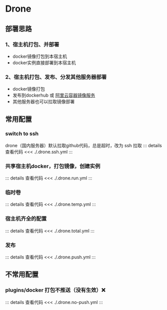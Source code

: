 # Drone
## 部署思路
### 1、宿主机打包、并部署
- docker镜像打包到本宿主机
- docker实例直接部署到本宿主机

### 2、宿主机打包、发布、分发其他服务器部署
- docker镜像打包
- 发布到dockerhub 或 [阿里云容器镜像服务](https://cr.console.aliyun.com/cn-chengdu/instances)
- 其他服务器也可以拉取镜像部署
## 常用配置
### switch to ssh
drone（国内服务器）默认拉取github代码，总是超时，改为 ssh 拉取
::: details 查看代码
<<< ./.drone.ssh.yml
:::
### 共享宿主机docker，打包镜像，创建实例
::: details 查看代码
<<< ./.drone.run.yml
:::
### 临时卷
::: details 查看代码
<<< ./.drone.temp.yml
:::
### 宿主机齐全的配置
::: details 查看代码
<<< ./.drone.total.yml
:::
### 发布
::: details 查看代码
<<< ./.drone.push.yml
:::

## 不常用配置
### plugins/docker 打包不推送（没有生效）❌
::: details 查看代码
<<< ./.drone.no-push.yml
:::
